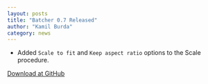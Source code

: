 ```yaml
---
layout: posts
title: "Batcher 0.7 Released"
author: "Kamil Burda"
category: news
---
```


<!-- end of summary -->

* Added `Scale to fit` and `Keep aspect ratio` options to the Scale procedure.

[Download at GitHub](https://github.com/kamilburda/batcher/releases/tag/0.7)
